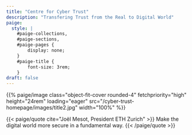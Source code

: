 ```yaml
---
title: "Centre for Cyber Trust"
description: "Transfering Trust from the Real to Digital World"
paige:
  style: |
    #paige-collections,
    #paige-sections,
    #paige-pages {
        display: none;
    }
    #paige-title {
        font-size: 3rem;
    }
draft: false
---
```


<p>{{% paige/image class="object-fit-cover rounded-4" fetchpriority="high" height="24rem" loading="eager" src="/cyber-trust-homepage/images/title2.jpg" width="100%" %}}</p>

{{< paige/quote cite="Joël Mesot, President ETH Zurich" >}}
    Make the digital world more secure in a fundamental way.
{{< /paige/quote >}}
